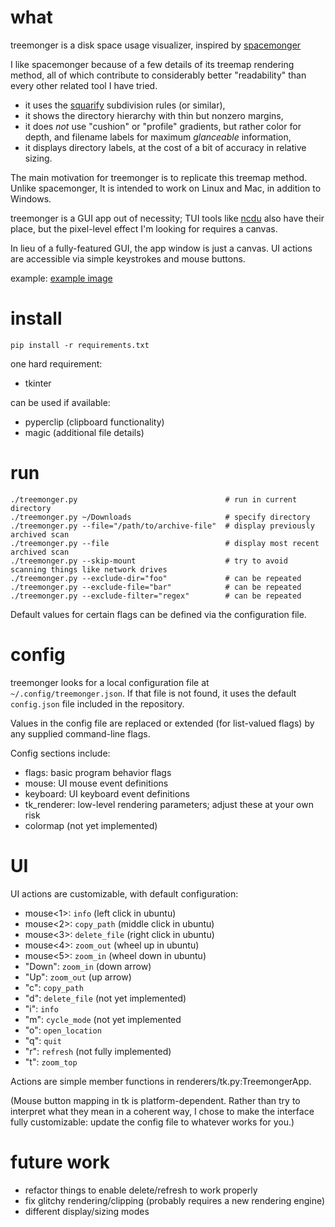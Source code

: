 # what

treemonger is a disk space usage visualizer, inspired by [spacemonger](http://edgerunner.com/spacemonger)

I like spacemonger because of a few details of its treemap rendering method, all of which contribute to considerably better "readability" than every other related tool I have tried.

- it uses the [squarify](https://www.win.tue.nl/~vanwijk/stm.pdf) subdivision rules (or similar),
- it shows the directory hierarchy with thin but nonzero margins,
- it does *not* use "cushion" or "profile" gradients, but rather color for depth, and filename labels for maximum *glanceable* information,
- it displays directory labels, at the cost of a bit of accuracy in relative sizing.

The main motivation for treemonger is to replicate this treemap method. Unlike spacemonger, It is intended to work on Linux and Mac, in addition to Windows.

treemonger is a GUI app out of necessity; TUI tools like [ncdu](https://dev.yorhel.nl/ncdu) also have their place, but the pixel-level effect I'm looking for requires a canvas.

In lieu of a fully-featured GUI, the app window is just a canvas. UI actions are accessible via simple keystrokes and mouse buttons.

example:
[example image](./example.png)

# install

```
pip install -r requirements.txt
```

one hard requirement:
- tkinter

can be used if available:
- pyperclip (clipboard functionality)
- magic (additional file details)


# run

```
./treemonger.py                                 # run in current directory
./treemonger.py ~/Downloads                     # specify directory
./treemonger.py --file="/path/to/archive-file"  # display previously archived scan
./treemonger.py --file                          # display most recent archived scan
./treemonger.py --skip-mount                    # try to avoid scanning things like network drives
./treemonger.py --exclude-dir="foo"             # can be repeated
./treemonger.py --exclude-file="bar"            # can be repeated
./treemonger.py --exclude-filter="regex"        # can be repeated
```

Default values for certain flags can be defined via the configuration file.

# config

treemonger looks for a local configuration file at `~/.config/treemonger.json`.
If that file is not found, it uses the default `config.json` file included in the repository.

Values in the config file are replaced or extended (for list-valued flags) by any supplied command-line flags.

Config sections include:

- flags: basic program behavior flags
- mouse: UI mouse event definitions
- keyboard: UI keyboard event definitions
- tk_renderer: low-level rendering parameters; adjust these at your own risk
- colormap (not yet implemented)

# UI

UI actions are customizable, with default configuration:

- mouse<1>: `info` (left click in ubuntu)
- mouse<2>: `copy_path` (middle click in ubuntu)
- mouse<3>: `delete_file` (right click in ubuntu)
- mouse<4>: `zoom_out` (wheel up in ubuntu)
- mouse<5>: `zoom_in` (wheel down in ubuntu)
- "Down": `zoom_in` (down arrow)
- "Up": `zoom_out` (up arrow)
- "c": `copy_path`
- "d": `delete_file` (not yet implemented)
- "i": `info`
- "m": `cycle_mode` (not yet implemented
- "o": `open_location`
- "q": `quit`
- "r": `refresh` (not fully implemented)
- "t": `zoom_top`

Actions are simple member functions in renderers/tk.py:TreemongerApp.

(Mouse button mapping in tk is platform-dependent. Rather than try to interpret what they mean in a coherent way, I chose to make the interface fully customizable: update the config file to whatever works for you.)

# future work

- refactor things to enable delete/refresh to work properly
- fix glitchy rendering/clipping (probably requires a new rendering engine)
- different display/sizing modes
